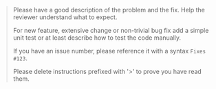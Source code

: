 > Please have a good description of the problem and the fix. Help the reviewer
> understand what to expect.
>
> For new feature, extensive change or non-trivial bug fix add a simple unit
> test or at least describe how to test the code manually.
>
> If you have an issue number, please reference it with a syntax `Fixes #123`.
>
> Please delete instructions prefixed with '>' to prove you have read them.
